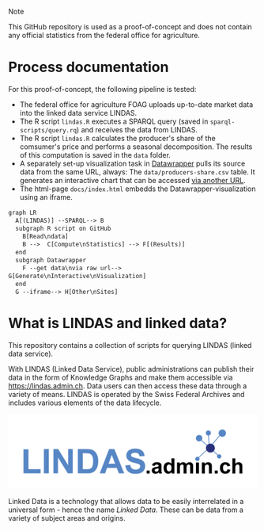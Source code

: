 > [!NOTE]
> This GitHub repository is used as a proof-of-concept and does not contain any official statistics from the federal office for agriculture.

# Process documentation

For this proof-of-concept, the following pipeline is tested:

- The federal office for agriculture FOAG uploads up-to-date market data into the linked data service LINDAS.
- The R script `lindas.R` executes a SPARQL query (saved in `sparql-scripts/query.rq`) and receives the data from LINDAS.
- The R script `lindas.R` calculates the producer's share of the comsumer's price and performs a seasonal decomposition. The results of this computation is saved in the `data` folder.
- A separately set-up visualization task in [Datawrapper](https://www.datawrapper.de/) pulls its source data from the same URL, always: The `data/producers-share.csv` table. It generates an interactive chart that can be accessed [via another URL](https://datawrapper.dwcdn.net/hdlcx/5/).
- The html-page `docs/index.html` embedds the Datawrapper-visualization using an iframe.

```mermaid
graph LR
  A[(LINDAS)] --SPARQL--> B
  subgraph R script on GitHub
    B[Read\ndata]
    B -->  C[Compute\nStatistics] --> F[(Results)]
  end
  subgraph Datawrapper
    F --get data\nvia raw url--> G[Generate\nInteractive\nVisualization]
  end
  G --iframe--> H[Other\nSites]
```

# What is LINDAS and linked data?

This repository contains a collection of scripts for querying LINDAS (linked data service).

With LINDAS (Linked Data Service), public administrations can publish their data in the form of Knowledge Graphs and make them accessible via <https://lindas.admin.ch>. Data users can then access these data through a variety of means. LINDAS is operated by the Swiss Federal Archives and includes various elements of the data lifecycle.

![](resources/lindas.png)

Linked Data is a technology that allows data to be easily interrelated in a universal form - hence the name *Linked Data*. These can be data from a variety of subject areas and origins.
